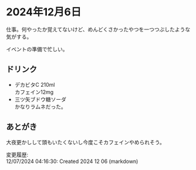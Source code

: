 # 2024年12月6日

仕事。何やったか覚えてないけど、めんどくさかったやつを一つつぶしたような気がする。

イベントの準備で忙しい。

## ドリンク

- デカビタC 210ml  
カフェイン12mg
- 三ツ矢ブドウ糖ソーダ  
かなりラムネだった。

## あとがき

大夜更かしして頭もいたくないし今度こそカフェインやめられそう。

変更履歴:  
12/07/2024 04:16:30: Created 2024 12 06 (markdown)  
